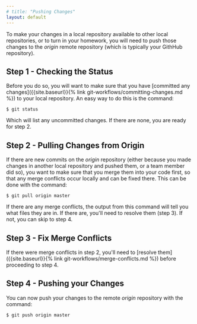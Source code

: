 ```yaml
---
# title: "Pushing Changes"
layout: default
---
```

To make your changes in a local repository available to other local repositories, or to turn in your homework, you will need to push those changes to the _origin_ remote repository (which is typically your GithHub repository).

## Step 1 - Checking the Status
Before you do so, you will want to make sure that you have [committed any changes]({{site.baseurl}}{% link git-workflows/committing-changes.md %}) to your local repository.  An easy way to do this is the command:

```
$ git status
```

Which will list any uncommitted changes.  If there are none, you are ready for step 2.

## Step 2 - Pulling Changes from Origin
If there are new commits on the _origin_ repository (either because you made changes in another local repository and pushed them, or a team member did so), you want to make sure that you merge them into your code first, so that any merge conflicts occur locally and can be fixed there.  This can be done with the command:

```
$ git pull origin master
```

If there are any merge conflicts, the output from this command will tell you what files they are in.  If there are, you'll need to resolve them (step 3).  If not, you can skip to step 4.

## Step 3 - Fix Merge Conflicts
If there were merge conflicts in step 2, you'll need to [resolve them]({{site.baseurl}}{% link git-workflows/merge-conflicts.md %}) before proceeding to step 4.

## Step 4 - Pushing your Changes
You can now push your changes to the remote _origin_ repository with the command:

```
$ git push origin master
```
